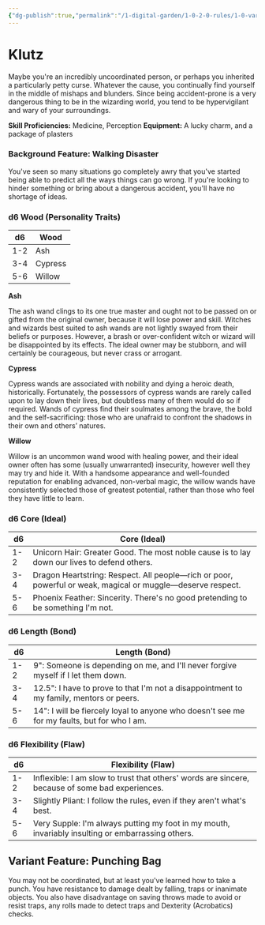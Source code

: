 ```yaml
---
{"dg-publish":true,"permalink":"/1-digital-garden/1-0-2-0-rules/1-0-variant-rules/1-06-1-5-background-klutz/"}
---
```


# Klutz

Maybe you're an incredibly uncoordinated person, or perhaps you inherited a particularly petty curse. Whatever the cause, you continually find yourself in the middle of mishaps and blunders. Since being accident-prone is a very dangerous thing to be in the wizarding world, you tend to be hypervigilant and wary of your surroundings.

**Skill Proficiencies:** Medicine, Perception
**Equipment:** A lucky charm, and a package of plasters

### Background Feature: Walking Disaster

You've seen so many situations go completely awry that you've started being able to predict all the ways things can go wrong. If you're looking to hinder something or bring about a dangerous accident, you'll have no shortage of ideas.

### **d6 Wood (Personality Traits)**

| d6  | Wood     |
| --- | -------- |
| 1-2 | Ash      |
| 3-4 | Cypress  |
| 5-6 | Willow   |

**Ash**

The ash wand clings to its one true master and ought not to be passed on or gifted from the original owner, because it will lose power and skill. Witches and wizards best suited to ash wands are not lightly swayed from their beliefs or purposes. However, a brash or over-confident witch or wizard will be disappointed by its effects. The ideal owner may be stubborn, and will certainly be courageous, but never crass or arrogant.

**Cypress**

Cypress wands are associated with nobility and dying a heroic death, historically. Fortunately, the possessors of cypress wands are rarely called upon to lay down their lives, but doubtless many of them would do so if required. Wands of cypress find their soulmates among the brave, the bold and the self-sacrificing: those who are unafraid to confront the shadows in their own and others’ natures.

**Willow**

Willow is an uncommon wand wood with healing power, and their ideal owner often has some (usually unwarranted) insecurity, however well they may try and hide it. With a handsome appearance and well-founded reputation for enabling advanced, non-verbal magic, the willow wands have consistently selected those of greatest potential, rather than those who feel they have little to learn.

### **d6 Core (Ideal)**

| d6  | Core (Ideal)                                                                |
| --- | --------------------------------------------------------------------------- |
| 1-2 | Unicorn Hair: Greater Good. The most noble cause is to lay down our lives to defend others. |
| 3-4 | Dragon Heartstring: Respect. All people—rich or poor, powerful or weak, magical or muggle—deserve respect. |
| 5-6 | Phoenix Feather: Sincerity. There's no good pretending to be something I'm not. |
### **d6 Length (Bond)**

| d6  | Length (Bond)                                                                                                    |
| --- | ---------------------------------------------------------------------------------------------------------------- |
| 1-2 | 9": Someone is depending on me, and I'll never forgive myself if I let them down.                               |
| 3-4 | 12.5": I have to prove to that I'm not a disappointment to my family, mentors or peers.                                            |
| 5-6 | 14": I will be fiercely loyal to anyone who doesn't see me for my faults, but for who I am.                                        |
### **d6 Flexibility (Flaw)**

| d6  | Flexibility (Flaw)                                                                  |
| --- | ----------------------------------------------------------------------------------- |
| 1-2 | Inflexible: I am slow to trust that others' words are sincere, because of some bad experiences. |
| 3-4 | Slightly Pliant: I follow the rules, even if they aren't what's best.                       |
| 5-6 | Very Supple: I'm always putting my foot in my mouth, invariably insulting or embarrassing others. |
## Variant Feature: Punching Bag

You may not be coordinated, but at least you've learned how to take a punch. You have resistance to damage dealt by falling, traps or inanimate objects. You also have disadvantage on saving throws made to avoid or resist traps, any rolls made to detect traps and Dexterity (Acrobatics) checks.